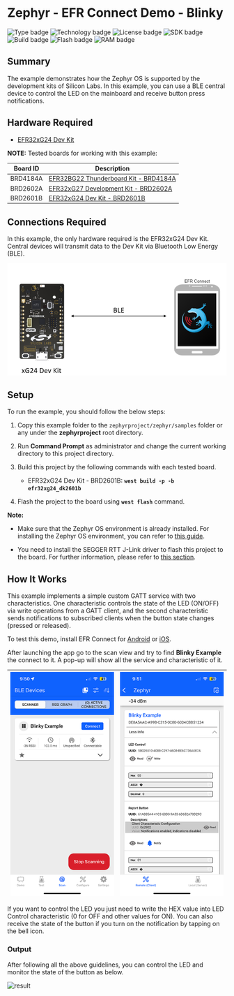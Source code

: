 # Zephyr - EFR Connect Demo - Blinky #

![Type badge](https://img.shields.io/badge/dynamic/json?url=https://raw.githubusercontent.com/SiliconLabs/application_examples_ci/master/zephyr_applications/zephyr_efr_connect_demo_blinky_common.json&label=Type&query=type&color=green)
![Technology badge](https://img.shields.io/badge/dynamic/json?url=https://raw.githubusercontent.com/SiliconLabs/application_examples_ci/master/zephyr_applications/zephyr_efr_connect_demo_blinky_common.json&label=Technology&query=technology&color=green)
![License badge](https://img.shields.io/badge/dynamic/json?url=https://raw.githubusercontent.com/SiliconLabs/application_examples_ci/master/zephyr_applications/zephyr_efr_connect_demo_blinky_common.json&label=License&query=license&color=green)
![SDK badge](https://img.shields.io/badge/dynamic/json?url=https://raw.githubusercontent.com/SiliconLabs/application_examples_ci/master/zephyr_applications/zephyr_efr_connect_demo_blinky_common.json&label=Zephyr%20version&query=zephyr_verion&color=green)
![Build badge](https://img.shields.io/endpoint?url=https://raw.githubusercontent.com/SiliconLabs/application_examples_ci/master/zephyr_applications/zephyr_efr_connect_demo_blinky_build_status.json)
![Flash badge](https://img.shields.io/badge/dynamic/json?url=https://raw.githubusercontent.com/SiliconLabs/application_examples_ci/master/zephyr_applications/zephyr_efr_connect_demo_blinky_common.json&label=Flash&query=flash&color=blue)
![RAM badge](https://img.shields.io/badge/dynamic/json?url=https://raw.githubusercontent.com/SiliconLabs/application_examples_ci/master/zephyr_applications/zephyr_efr_connect_demo_blinky_common.json&label=RAM&query=ram&color=blue)
## Summary ##

The example demonstrates how the Zephyr OS is supported by the development kits of Silicon Labs. In this example, you can use a BLE central device to control the LED on the mainboard and receive button press notifications.

## Hardware Required ##

- [EFR32xG24 Dev Kit](https://www.silabs.com/development-tools/wireless/efr32xg24-dev-kit?tab=overview)

**NOTE:**
Tested boards for working with this example:

| Board ID | Description  |
| ---------------------- | ------ |
| BRD4184A | [EFR32BG22 Thunderboard Kit - BRD4184A](https://www.silabs.com/development-tools/thunderboard/thunderboard-bg22-kit?tab=overview)    |
| BRD2602A | [EFR32xG27 Development Kit - BRD2602A](https://www.silabs.com/development-tools/wireless/efr32xg27-development-kit?tab=overview)    |
| BRD2601B | [EFR32xG24 Dev Kit - BRD2601B](https://www.silabs.com/development-tools/wireless/efr32xg24-dev-kit?tab=overview)    |

## Connections Required ##

In this example, the only hardware required is the EFR32xG24 Dev Kit. Central devices will transmit data to the Dev Kit via Bluetooth Low Energy (BLE).

![connection](image/connection.png)

## Setup ##

To run the example, you should follow the below steps:

1. Copy this example folder to the `zephyrproject/zephyr/samples` folder or any under the **zephyrproject** root directory.

2. Run **Command Prompt** as administrator and change the current working directory to this project directory.

3. Build this project by the following commands with each tested board.

   - EFR32xG24 Dev Kit - BRD2601B: **`west build -p -b efr32xg24_dk2601b`**

4. Flash the project to the board using **`west flash`** command.

**Note:**

- Make sure that the Zephyr OS environment is already installed. For installing the Zephyr OS environment, you can refer to [this guide](../README.md#setting-up-environment).

- You need to install the SEGGER RTT J-Link driver to flash this project to the board. For further information, please refer to [this section](../README.md#flash-the-application).

## How It Works ##

This example implements a simple custom GATT service with two characteristics. One characteristic controls the state of the LED (ON/OFF) via write operations from a GATT client, and the second characteristic sends notifications to subscribed clients when the button state changes (pressed or released).

To test this demo, install EFR Connect for [Android](https://play.google.com/store/apps/details?id=com.siliconlabs.bledemo&hl=en&gl=US) or [iOS](https://apps.apple.com/us/app/efr-connect-ble-mobile-app/id1030932759).

After launching the app go to the scan view and try to find **Blinky Example** the connect to it. A pop-up will show all the service and characteristic of it.

| ![device](image/device.png) | ![service_characteristic](image/service_characteristic.png)|
| - | - |

If you want to control the LED you just need to write the HEX value into LED Control characteristic (0 for OFF and other values for ON). You can also receive the state of the button if you turn on the notification by tapping on the bell icon.

### Output ###

After following all the above guidelines, you can control the LED and monitor the state of the button as below.

![result](image/result.GIF)
